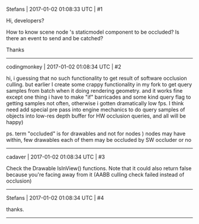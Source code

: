 Stefans | 2017-01-02 01:08:33 UTC | #1

Hi, developers?

How to know scene node 's staticmodel component  to be occluded? Is there an event to send and be catched? 

Thanks

-------------------------

codingmonkey | 2017-01-02 01:08:34 UTC | #2

hi, i guessing that no such functionality to get result of software occlusion culling.
but earlier I create some crappy functionality in my fork to get query samples from batch when it doing rendering geometry. and it works fine except one thing i have to make "if" barricades and some kind query flag to getting samples not often, otherwise i gotten dramatically low fps.
I think need add special pre pass into engine mechanics to do query samples of objects into low-res depth buffer for HW occlusion queries, and all will be happy)

ps. term "occluded" is for drawables and not for nodes ) nodes may have within, few drawables each of them may be occluded by SW occluder or no

-------------------------

cadaver | 2017-01-02 01:08:34 UTC | #3

Check the Drawable IsInView() functions. Note that it could also return false because you're facing away from it (AABB culling check failed instead of occlusion)

-------------------------

Stefans | 2017-01-02 01:08:34 UTC | #4

thanks.

-------------------------

